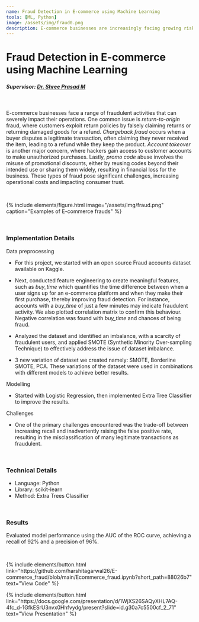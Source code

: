 ```yaml
---
name: Fraud Detection in E-commerce using Machine Learning
tools: [ML, Python]
image: /assets/img/fraud0.png
description: E-commerce businesses are increasingly facing growing risks from various fraudulent activities. These issues not only escalate operational costs but also threaten consumer trust, making it essential for businesses to implement robust fraud prevention measures. I Developed a Machine Learning model to identify fraudulent activities on e-commerce platforms, enabling timely intervention against fraudulent users.
---
```


# Fraud Detection in E-commerce using Machine Learning
##### Supervisor: <a href = "https://www.bits-pilani.ac.in/pilani/shree-prasad-m/">Dr. Shree Prasad M</a>

<br>

E-commerce businesses face a range of fraudulent activities that can severely impact their operations. One common issue is *return-to-origin* fraud, where customers exploit return policies by falsely claiming returns or returning damaged goods for a refund. *Chargeback fraud* occurs when a buyer disputes a legitimate transaction, often claiming they never received the item, leading to a refund while they keep the product. *Account takeover* is another major concern, where hackers gain access to customer accounts to make unauthorized purchases. Lastly, *promo code* abuse involves the misuse of promotional discounts, either by reusing codes beyond their intended use or sharing them widely, resulting in financial loss for the business. These types of fraud pose significant challenges, increasing operational costs and impacting consumer trust.

<br>

{% include elements/figure.html image="/assets/img/fraud.png" caption="Examples of E-commerce frauds" %}

<!-- ![preview](/assets/img/fraud0.png) -->

<br>

### Implementation Details

Data preprocessing

* For this project, we started with an open source Fraud accounts dataset available on Kaggle.

* Next, conducted feature engineering to create meaningful features, such as *buy_time* which quantifies the time difference between when a user signs up for an e-commerce platform and when they make their first purchase, thereby improving fraud detection. For instance, accounts with a *buy_time* of just a few minutes may indicate fraudulent activity. We also plotted correlation matrix to confirm this behaviour. Negative correlation was found with *buy_time* and chances of being fraud.

* Analyzed the dataset and identified an imbalance, with a scarcity of fraudulent users, and applied SMOTE (Synthetic Minority Over-sampling Technique) to effectively address the issue of dataset imbalance.

* 3 new variation of dataset we created namely: SMOTE, Borderline SMOTE, PCA. These variations of the dataset were used in combinations with different   models to achieve better results.

Modelling
* Started with Logistic Regression, then implemented Extra Tree Classifier to improve the results. 

<!-- {% include elements/figure.html image="/assets/img/isro2.jpeg" caption="Results" %} -->

<!-- ![preview](/assets/img/isro2.jpeg) -->


Challenges 
* One of the primary challenges encountered was the trade-off between increasing recall and inadvertently raising the false positive rate, resulting in the misclassification of many legitimate transactions as fraudulent.

<br>

### Technical Details
<ul>
<li>Language: Python</li>
<li>Library: scikit-learn</li>
<li>Method: Extra Trees Classifier</li>
</ul>

<br>

### Results
Evaluated model performance using the AUC of the ROC curve, achieving a recall of 92% and a precision of 96%.

<br>

<p class="text-center">
{% include elements/button.html link="https://github.com/harshitagarwal26/E-commerce_fraud/blob/main/Ecommerce_fraud.ipynb?short_path=88026b7" text="View Code" %}      
</p>
<p class="text-center">
{% include elements/button.html link="https://docs.google.com/presentation/d/1WjXS26SAQyXHL7AQ-4fc_d-1GfkESrU3nvx0Hhfvydg/present?slide=id.g30a7c5500cf_2_71" text="View Presentation" %}      
</p>
<!-- <p class="text-center">
{% include elements/button.html link="https://drive.google.com/file/d/1IAE-T9W7qWpdHEKeVr-rZRE2RLLZ3Lm8/view?usp=sharing" text="View Report" %}
</p> -->
